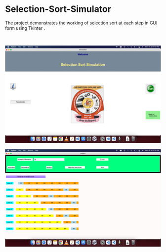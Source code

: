 # Selection-Sort-Simulator
The project demonstrates the working of selection sort at each step in GUI form using Tkinter .

<br />
<br />

<img src = "./Screenshots/Photo1.png" width = "900">

<br />
<br />

<img src = "./Screenshots/Photo2.png" width = "900">
